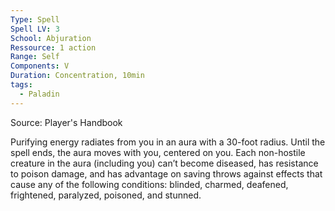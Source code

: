 ```yaml
---
Type: Spell
Spell LV: 3
School: Abjuration
Ressource: 1 action
Range: Self
Components: V
Duration: Concentration, 10min
tags:
  - Paladin
---
```

Source: Player's Handbook

Purifying energy radiates from you in an aura with a 30-foot radius. Until the spell ends, the aura moves with you, centered on you. Each non-hostile creature in the aura (including you) can’t become diseased, has resistance to poison damage, and has advantage on saving throws against effects that cause any of the following conditions: blinded, charmed, deafened, frightened, paralyzed, poisoned, and stunned.